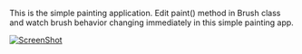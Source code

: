 This is the simple painting application.
Edit paint() method in Brush class and watch brush behavior changing immediately in this simple painting app.

[![ScreenShot](https://f.cloud.github.com/assets/242577/560992/bbdaef34-c483-11e2-8421-49ad2942bf8f.png)](http://www.youtube.com/watch?v=_7Xs0wUlF3g&hd=1)
